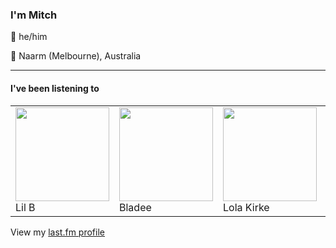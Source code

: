 <article><h3>I&#x27;m Mitch</h3><section><p>👨 he/him</p><p>📍 Naarm (Melbourne), Australia</p></section><hr/><section><h4>I&#x27;ve been listening to</h4><table><tbody><td><img src="https://lastfm.freetls.fastly.net/i/u/174s/3a96df2bdec347498e936f46c8a8c712.png" height="150px" alt="" role="presentation"/><br/>Lil B</td><td><img src="https://lastfm.freetls.fastly.net/i/u/174s/6893332c459d779c9e00b3a09aa31589.png" height="150px" alt="" role="presentation"/><br/>Bladee</td><td><img src="https://lastfm.freetls.fastly.net/i/u/174s/cc1b7259b1ce61c7e1b47e022bdb2046.png" height="150px" alt="" role="presentation"/><br/>Lola Kirke</td><td><img src="https://lastfm.freetls.fastly.net/i/u/174s/cbc148557dffcf0f462bf1c84671c683.png" height="150px" alt="" role="presentation"/><br/>Men I Trust</td><td><img src="https://lastfm.freetls.fastly.net/i/u/174s/b9f87564f51e402c843e109a7021dc83.png" height="150px" alt="" role="presentation"/><br/>C418</td></tbody></table><span>View my <a href="https://www.last.fm/user/my-slab">last.fm profile</a></span></section></article>